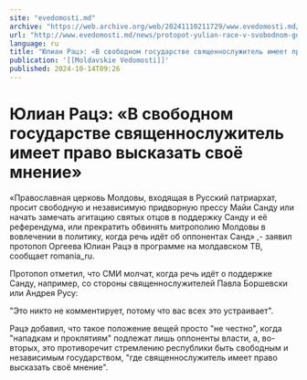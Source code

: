 ```yaml
---
site: "evedomosti.md"
archive: "https://web.archive.org/web/20241110211729/www.evedomosti.md/news/protopot-yulian-race-v-svobodnom-gosudarstve-svyashennosluzh"
url: "http://www.evedomosti.md/news/protopot-yulian-race-v-svobodnom-gosudarstve-svyashennosluzh"
language: ru
title: "Юлиан Рацэ: «В свободном государстве священнослужитель имеет право высказать своё мнение»"
publication: '[[Moldavskie Vedomosti]]'
published: 2024-10-14T09:26
---
```


# Юлиан Рацэ: «В свободном государстве священнослужитель имеет право высказать своё мнение»

«Православная церковь Молдовы, входящая в Русский патриархат, просит свободную и независимую придворную прессу Майи Санду или начать замечать агитацию святых отцов в поддержку Санду и её референдума, или прекратить обвинять митрополию Молдовы в вовлечении в политику, когда речь идёт об оппонентах Санд» ,- заявил протопоп Оргеева Юлиан Рацэ в программе на молдавском ТВ, сообщает romania_ru.

Протопоп отметил, что СМИ молчат, когда речь идёт о поддержке Санду, например, со стороны священнослужителей Павла Боршевски или Андрея Русу:

"Это никто не комментирует, потому что вас всех это устраивает".

Рацэ добавил, что такое положение вещей просто "не честно", когда "нападкам и проклятиям" подлежат лишь оппоненты власти, а, во-вторых, это противоречит стремлению республики быть свободным и независимым государством, "где священнослужитель имеет право высказать своё мнение".